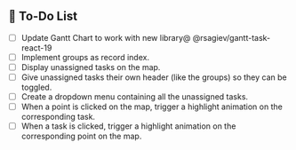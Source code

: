 ## 📌 To-Do List

- [ ] Update Gantt Chart to work with new library@ @rsagiev/gantt-task-react-19
- [ ] Implement groups as record index.
- [ ] Display unassigned tasks on the map.
- [ ] Give unassigned tasks their own header (like the groups) so they can be toggled.
- [ ] Create a dropdown menu containing all the unassigned tasks.
- [ ] When a point is clicked on the map, trigger a highlight animation on the corresponding task.
- [ ] When a task is clicked, trigger a highlight animation on the corresponding point on the map.
